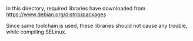In this directory, required libraries have downloaded from
https://www.debian.org/distrib/packages

Since same toolchain is used, these libraries
should not cause any trouble, while compiling
SELinux.
